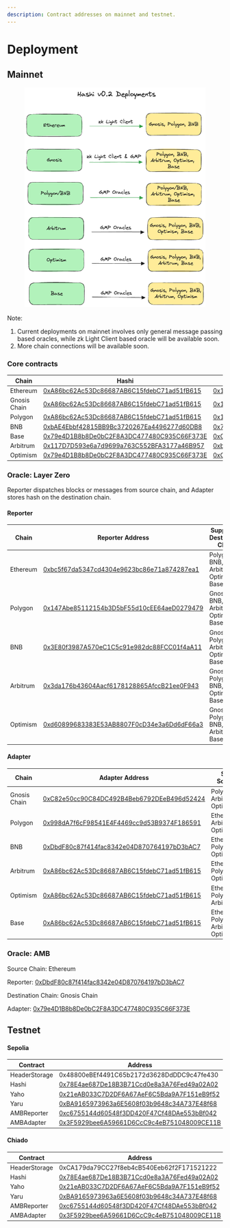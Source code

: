 ```yaml
---
description: Contract addresses on mainnet and testnet.
---
```


# Deployment

## Mainnet



<figure><img src="../.gitbook/assets/hiashiv0.2.png" alt=""><figcaption></figcaption></figure>

Note:

1. Current deployments on mainnet involves only general message passing based oracles, while zk Light Client based oracle will be available soon.
2. More chain connections will be available soon.

### Core contracts

<table><thead><tr><th width="123">Chain</th><th>Hashi </th><th>Header Storage</th><th>Yaho</th></tr></thead><tbody><tr><td>Ethereum</td><td><a href="https://etherscan.io/address/0xA86bc62Ac53Dc86687AB6C15fdebC71ad51fB615">0xA86bc62Ac53Dc86687AB6C15fdebC71ad51fB615</a></td><td><a href="https://etherscan.io/address/0x117D7D593e6a7d9699a763C552BFA3177a46B957">0x117D7D593e6a7d9699a763C552BFA3177a46B957</a></td><td><a href="https://etherscan.io/address/0xbAE4Ebbf42815BB9Bc3720267Ea4496277d60DB8">0xbAE4Ebbf42815BB9Bc3720267Ea4496277d60DB8</a></td></tr><tr><td>Gnosis Chain</td><td><a href="https://gnosisscan.io/address/0xA86bc62Ac53Dc86687AB6C15fdebC71ad51fB615">0xA86bc62Ac53Dc86687AB6C15fdebC71ad51fB615</a></td><td><a href="https://gnosisscan.io/address/0x117D7D593e6a7d9699a763C552BFA3177a46B957">0x117D7D593e6a7d9699a763C552BFA3177a46B957</a></td><td><a href="https://gnosisscan.io/address/0xbAE4Ebbf42815BB9Bc3720267Ea4496277d60DB8">0xbAE4Ebbf42815BB9Bc3720267Ea4496277d60DB8</a></td></tr><tr><td>Polygon</td><td><a href="https://polygonscan.com/address/0xA86bc62Ac53Dc86687AB6C15fdebC71ad51fB615">0xA86bc62Ac53Dc86687AB6C15fdebC71ad51fB615</a></td><td><a href="https://polygonscan.com/address/0x117D7D593e6a7d9699a763C552BFA3177a46B957">0x117D7D593e6a7d9699a763C552BFA3177a46B957</a></td><td><a href="https://polygonscan.com/address/0xbAE4Ebbf42815BB9Bc3720267Ea4496277d60DB8">0xbAE4Ebbf42815BB9Bc3720267Ea4496277d60DB8</a></td></tr><tr><td>BNB</td><td><a href="https://bscscan.com/address/0xbAE4Ebbf42815BB9Bc3720267Ea4496277d60DB8">0xbAE4Ebbf42815BB9Bc3720267Ea4496277d60DB8</a></td><td><a href="https://bscscan.com/address/0x79e4D1B8b8De0bC2F8A3DC477480C935C66F373E">0x79e4D1B8b8De0bC2F8A3DC477480C935C66F373E</a></td><td><a href="https://bscscan.com/address/0xC82e50cc90C84DC492B4Beb6792DEeB496d52424">0xC82e50cc90C84DC492B4Beb6792DEeB496d52424</a></td></tr><tr><td>Base</td><td><a href="https://basescan.org/address/0x79e4D1B8b8De0bC2F8A3DC477480C935C66F373E#code">0x79e4D1B8b8De0bC2F8A3DC477480C935C66F373E</a></td><td><a href="https://basescan.org/address/0xC82e50cc90C84DC492B4Beb6792DEeB496d52424#code">0xC82e50cc90C84DC492B4Beb6792DEeB496d52424</a></td><td><a href="https://basescan.org/address/0xfe2bafe5aCA5bF884F8a9148535F11B46f6D1c8f">0xfe2bafe5aCA5bF884F8a9148535F11B46f6D1c8f</a></td></tr><tr><td>Arbitrum</td><td><a href="https://arbiscan.io/address/0x117D7D593e6a7d9699a763C552BFA3177a46B957#code">0x117D7D593e6a7d9699a763C552BFA3177a46B957</a></td><td><a href="https://arbiscan.io/address/0xbAE4Ebbf42815BB9Bc3720267Ea4496277d60DB8#code">0xbAE4Ebbf42815BB9Bc3720267Ea4496277d60DB8</a></td><td><a href="https://arbiscan.io/address/0x79e4D1B8b8De0bC2F8A3DC477480C935C66F373E#code">0x79e4D1B8b8De0bC2F8A3DC477480C935C66F373E</a></td></tr><tr><td>Optimism</td><td><a href="https://optimistic.etherscan.io/address/0x79e4D1B8b8De0bC2F8A3DC477480C935C66F373E#code">0x79e4D1B8b8De0bC2F8A3DC477480C935C66F373E</a></td><td><a href="https://optimistic.etherscan.io/address/0xC82e50cc90C84DC492B4Beb6792DEeB496d52424#code">0xC82e50cc90C84DC492B4Beb6792DEeB496d52424</a></td><td><a href="https://optimistic.etherscan.io/address/0x7237bb8d1d38DF8b473b5A38eD90088AF162ad8e#code">0x7237bb8d1d38DF8b473b5A38eD90088AF162ad8e</a></td></tr></tbody></table>

### Oracle: Layer Zero&#x20;

Reporter dispatches blocks or messages from source chain, and Adapter stores hash on the destination chain.&#x20;

#### Reporter

<table><thead><tr><th width="138">Chain</th><th>Reporter Address</th><th>Supported Destination Chain</th></tr></thead><tbody><tr><td>Ethereum</td><td> <a href="https://etherscan.io/address/0xbc5f67da5347cd4304e9623bc86e71a874287ea1">0xbc5f67da5347cd4304e9623bc86e71a874287ea1</a></td><td>Polygon, BNB, Arbitrum, Optimism, Base</td></tr><tr><td>Polygon</td><td> <a href="https://polygonscan.com/address/0x147Abe85112154b3D5bF55d10cEE64aeD0279479#code">0x147Abe85112154b3D5bF55d10cEE64aeD0279479</a></td><td>Gnosis, BNB, Arbitrum, Optimism, Base</td></tr><tr><td>BNB</td><td><a href="https://bscscan.com/address/0x3E80f3987A570eC1C5c91e982dc88FCC01f4aA11#code">0x3E80f3987A570eC1C5c91e982dc88FCC01f4aA11</a></td><td>Gnosis, Polygon, Arbitrum, Optimism, Base</td></tr><tr><td>Arbitrum</td><td><a href="https://arbiscan.io/address/0x3da176b43604Aacf6178128865AfccB21ee0F943#code">0x3da176b43604Aacf6178128865AfccB21ee0F943</a></td><td>Gnosis, Polygon, BNB, Optimism, Base</td></tr><tr><td>Optimism</td><td><a href="https://optimistic.etherscan.io/address/0xd60899683383E53AB8807F0cD34e3a6Dd6dF66a3#code">0xd60899683383E53AB8807F0cD34e3a6Dd6dF66a3</a></td><td>Gnosis, Polygon, BNB, Arbitrum, Base</td></tr></tbody></table>

#### Adapter

<table><thead><tr><th width="139">Chain</th><th>Adapter Address</th><th>Supported Source Chain</th></tr></thead><tbody><tr><td>Gnosis Chain</td><td><a href="https://gnosisscan.io/address/0xC82e50cc90C84DC492B4Beb6792DEeB496d52424">0xC82e50cc90C84DC492B4Beb6792DEeB496d52424</a></td><td>Polygon, BNB, Arbitrum, Optimism</td></tr><tr><td>Polygon</td><td><a href="https://polygonscan.com/address/0x998dA7f6cF98541E4F4469cc9d53B9374F186591#writeContract">0x998dA7f6cF98541E4F4469cc9d53B9374F186591</a></td><td>Ethereum, BNB, Arbitrum, Optimism</td></tr><tr><td>BNB</td><td><a href="https://bscscan.com/address/0xDbdF80c87f414fac8342e04D870764197bD3bAC7#writeContract">0xDbdF80c87f414fac8342e04D870764197bD3bAC7</a></td><td>Ethereum, Polygon,Arbitrum, Optimism</td></tr><tr><td>Arbitrum</td><td><a href="https://arbiscan.io/address/0xA86bc62Ac53Dc86687AB6C15fdebC71ad51fB615#writeContract">0xA86bc62Ac53Dc86687AB6C15fdebC71ad51fB615</a></td><td>Ethereum, Polygon, BNB, Optimism</td></tr><tr><td>Optimism</td><td><a href="https://optimistic.etherscan.io/address/0xA86bc62Ac53Dc86687AB6C15fdebC71ad51fB615#code">0xA86bc62Ac53Dc86687AB6C15fdebC71ad51fB615</a></td><td>Ethereum, Polygon, BNB, Arbitrum</td></tr><tr><td>Base</td><td><a href="https://basescan.org/address/0xA86bc62Ac53Dc86687AB6C15fdebC71ad51fB615#code">0xA86bc62Ac53Dc86687AB6C15fdebC71ad51fB615</a></td><td>Ethereum, Polygon, BNB, Arbitrum, Optimism</td></tr></tbody></table>



### Oracle: AMB

Source Chain: Ethereum

Reporter: [0xDbdF80c87f414fac8342e04D870764197bD3bAC7](https://etherscan.io/address/0xDbdF80c87f414fac8342e04D870764197bD3bAC7)

Destination Chain: Gnosis Chain

Adapter: [0x79e4D1B8b8De0bC2F8A3DC477480C935C66F373E](https://gnosisscan.io/address/0x79e4D1B8b8De0bC2F8A3DC477480C935C66F373E)



## Testnet

#### Sepolia

| Contract      | Address                                                                                                                            |
| ------------- | ---------------------------------------------------------------------------------------------------------------------------------- |
| HeaderStorage | 0x48800eBEf4491C65b2172d3628DdDDC9c47fe430                                                                                         |
| Hashi         | [0x78E4ae687De18B3B71Ccd0e8a3A76Fed49a02A02](https://sepolia.etherscan.io/address/0x78E4ae687De18B3B71Ccd0e8a3A76Fed49a02A02#code) |
| Yaho          | [0x21eAB033C7D2DF6A67AeF6C5Bda9A7F151eB9f52](https://sepolia.etherscan.io/address/0x21eAB033C7D2DF6A67AeF6C5Bda9A7F151eB9f52)      |
| Yaru          | [0xBA9165973963a6E5608f03b9648c34A737E48f68](https://sepolia.etherscan.io/address/0xBA9165973963a6E5608f03b9648c34A737E48f68#code) |
| AMBReporter   | [0xc6755144d60548f3DD420F47Cf48DAe553bBf042](https://sepolia.etherscan.io/address/0xc6755144d60548f3DD420F47Cf48DAe553bBf042#code) |
| AMBAdapter    | [0x3F5929bee6A59661D6CcC9c4eB751048009CE11B](https://sepolia.etherscan.io/address/0x3F5929bee6A59661D6CcC9c4eB751048009CE11B#code) |

#### Chiado

| Contract      | Address                                                                                                                                            |
| ------------- | -------------------------------------------------------------------------------------------------------------------------------------------------- |
| HeaderStorage | 0xCA179da79CC27f8eb4cB540Eeb62f2F171521222                                                                                                         |
| Hashi         | [0x78E4ae687De18B3B71Ccd0e8a3A76Fed49a02A02](https://gnosis-chiado.blockscout.com/address/0x78E4ae687De18B3B71Ccd0e8a3A76Fed49a02A02#code)         |
| Yaho          | [0x21eAB033C7D2DF6A67AeF6C5Bda9A7F151eB9f52](https://gnosis-chiado.blockscout.com/address/0x21eAB033C7D2DF6A67AeF6C5Bda9A7F151eB9f52?tab=contract) |
| Yaru          | [0xBA9165973963a6E5608f03b9648c34A737E48f68](https://gnosis-chiado.blockscout.com/address/0xBA9165973963a6E5608f03b9648c34A737E48f68?tab=contract) |
| AMBReporter   | [0xc6755144d60548f3DD420F47Cf48DAe553bBf042](https://gnosis-chiado.blockscout.com/address/0xc6755144d60548f3DD420F47Cf48DAe553bBf042?tab=txs)      |
| AMBAdapter    | [0x3F5929bee6A59661D6CcC9c4eB751048009CE11B](https://gnosis-chiado.blockscout.com/address/0x3F5929bee6A59661D6CcC9c4eB751048009CE11B#code)         |


